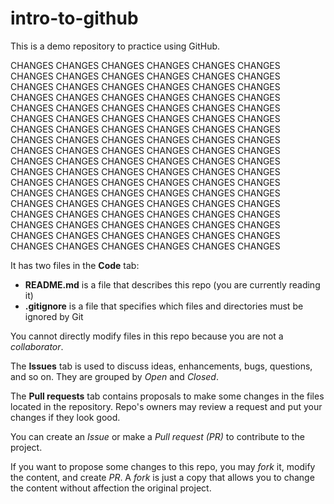 # intro-to-github
This is a demo repository to practice using GitHub.


CHANGES CHANGES CHANGES CHANGES CHANGES CHANGES CHANGES CHANGES CHANGES CHANGES CHANGES CHANGES CHANGES CHANGES CHANGES CHANGES CHANGES CHANGES 
CHANGES CHANGES CHANGES CHANGES CHANGES CHANGES CHANGES CHANGES CHANGES CHANGES CHANGES CHANGES CHANGES CHANGES CHANGES CHANGES CHANGES CHANGES
CHANGES CHANGES CHANGES CHANGES CHANGES CHANGES CHANGES CHANGES CHANGES CHANGES CHANGES CHANGES CHANGES CHANGES CHANGES CHANGES CHANGES CHANGES 
CHANGES CHANGES CHANGES CHANGES CHANGES CHANGES CHANGES CHANGES CHANGES CHANGES CHANGES CHANGES CHANGES CHANGES CHANGES CHANGES CHANGES CHANGES
CHANGES CHANGES CHANGES CHANGES CHANGES CHANGES CHANGES CHANGES CHANGES CHANGES CHANGES CHANGES CHANGES CHANGES CHANGES CHANGES CHANGES CHANGES 
CHANGES CHANGES CHANGES CHANGES CHANGES CHANGES CHANGES CHANGES CHANGES CHANGES CHANGES CHANGES CHANGES CHANGES CHANGES CHANGES CHANGES CHANGES

It has two files in the **Code** tab:
- **README.md** is a file that describes this repo (you are currently reading it)
- **.gitignore** is a file that specifies which files and directories must be ignored by Git

You cannot directly modify files in this repo because you are not a *collaborator*.

The **Issues** tab is used to discuss ideas, enhancements, bugs, questions, and so on. They are grouped by *Open* and *Closed*.

The **Pull requests** tab contains proposals to make some changes in the files located in the repository. Repo's owners may review a request and put your changes if they look good.

You can create an *Issue* or make a *Pull request (PR)* to contribute to the project.

If you want to propose some changes to this repo, you may *fork* it, modify the content, and create *PR*. A *fork* is just a copy that allows you to change the content without affection the original project.
